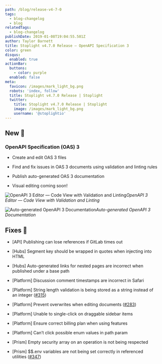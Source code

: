 ```yaml
---
path: /blog/release-v4-7-0
tags:
  - blog-changelog
  - blog
relatedTags:
  - blog-changelog
publishDate: 2019-01-08T19:04:55.501Z
author: Taylor Barnett
title: Stoplight v4.7.0 Release — OpenAPI Specification 3
color: green
disqus:
  enabled: true
actionBar:
  buttons:
    - color: purple
  enabled: false
meta:
  favicon: /images/mark_light_bg.png
  robots: 'index, follow'
  title: Stoplight v4.7.0 Release | Stoplight
  twitter:
    title: Stoplight v4.7.0 Release | Stoplight
    image: /images/mark_light_bg.png
    username: '@stoplightio'
---
```

## New 🚀

### OpenAPI Specification (OAS) 3

* Create and edit OAS 3 files

* Find and fix issues in OAS 3 documents using validation and linting rules

* Publish auto-generated OAS 3 documentation

* Visual editing coming soon!

![OpenAPI 3 Editor — Code View with Validation and Linting](https://cdn-images-1.medium.com/max/4508/1*8gUxm53NiXCs80Cn8NMIjg.png)*OpenAPI 3 Editor — Code View with Validation and Linting*

![Auto-generated OpenAPI 3 Documentation](https://cdn-images-1.medium.com/max/4504/1*4ICJOxCPSKYO6uRhN6LEzg.png)*Auto-generated OpenAPI 3 Documentation*

## Fixes 🔧

* [API] Publishing can lose references if GitLab times out

* [Hubs] Segment key should be wrapped in quotes when injecting into HTML

* [Hubs] Auto-generated links for nested pages are incorrect when published under a base path

* [Platform] Discussion comment timestamps are incorrect in Safari

* [Platform] String length validation is being stored as a string instead of an integer ([#315](https://github.com/stoplightio/desktop/issues/315))

* [Platform] Prevent overwrites when editing documents ([#283](https://github.com/stoplightio/desktop/issues/283))

* [Platform] Unable to single-click on draggable sidebar items

* [Platform] Ensure correct billing plan when using features

* [Platform] Can’t click possible enum values in path param

* [Prism] Empty security array on an operation is not being respected

* [Prism] $$.env variables are not being set correctly in referenced utilities ([#347](https://github.com/stoplightio/desktop/issues/347))

